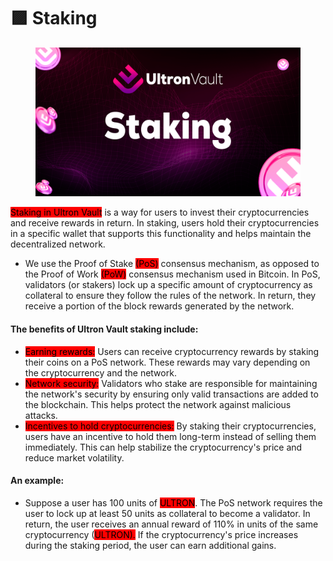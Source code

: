 # 🟪 Staking

<figure><img src="../.gitbook/assets/06 (1) (1).png" alt=""><figcaption></figcaption></figure>

<mark style="background-color:red;">Staking in Ultron Vault</mark> is a way for users to invest their cryptocurrencies and receive rewards in return. In staking, users hold their cryptocurrencies in a specific wallet that supports this functionality and helps maintain the decentralized network.

* We use the Proof of Stake <mark style="background-color:red;">(PoS)</mark> consensus mechanism, as opposed to the Proof of Work <mark style="background-color:red;">(PoW)</mark> consensus mechanism used in Bitcoin. In PoS, validators (or stakers) lock up a specific amount of cryptocurrency as collateral to ensure they follow the rules of the network. In return, they receive a portion of the block rewards generated by the network.

#### The benefits of Ultron Vault staking include:

* <mark style="background-color:red;">Earning rewards:</mark> Users can receive cryptocurrency rewards by staking their coins on a PoS network. These rewards may vary depending on the cryptocurrency and the network.
* <mark style="background-color:red;">Network security:</mark> Validators who stake are responsible for maintaining the network's security by ensuring only valid transactions are added to the blockchain. This helps protect the network against malicious attacks.
* <mark style="background-color:red;">Incentives to hold cryptocurrencies:</mark> By staking their cryptocurrencies, users have an incentive to hold them long-term instead of selling them immediately. This can help stabilize the cryptocurrency's price and reduce market volatility.

#### An example:

* Suppose a user has 100 units of <mark style="background-color:red;">ULTRON</mark>. The PoS network requires the user to lock up at least 50 units as collateral to become a validator. In return, the user receives an annual reward of 110% in units of the same cryptocurrency (<mark style="background-color:red;">ULTRON).</mark> If the cryptocurrency's price increases during the staking period, the user can earn additional gains.
